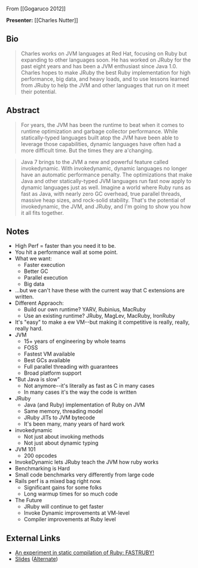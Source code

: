 From [[Gogaruco 2012]]

**Presenter:**  [[Charles Nutter]]

## Bio

> Charles works on JVM languages at Red Hat, focusing on Ruby but
> expanding to other languages soon. He has worked on JRuby for the past
> eight years and has been a JVM enthusiast since Java 1.0. Charles
> hopes to make JRuby the best Ruby implementation for high performance,
> big data, and heavy loads, and to use lessons learned from JRuby to
> help the JVM and other languages that run on it meet their potential.

## Abstract

> For years, the JVM has been the runtime to beat when it comes to
> runtime optimization and garbage collector performance. While
> statically-typed languages built atop the JVM have been able to
> leverage those capabilities, dynamic languages have often had a more
> difficult time. But the times they are a'changing.

> Java 7 brings to the JVM a new and powerful feature called
> invokedynamic. With invokedynamic, dynamic languages no longer have an
> automatic performance penalty. The optimizations that make Java and
> other statically-typed JVM languages run fast now apply to dynamic
> languages just as well. Imagine a world where Ruby runs as fast as
> Java, with nearly zero GC overhead, true parallel threads, massive
> heap sizes, and rock-solid stability. That's the potential of
> invokedynamic, the JVM, and JRuby, and I'm going to show you how it
> all fits together.

## Notes

* High Perf = faster than you need it to be.
* You hit a performance wall at some point.
* What we want:
  * Faster execution
  * Better GC
  * Parallel execution
  * Big data
* ...but we can't have these with the current way that C extensions are
  written.
* Different Appraoch:
  * Build our own runtime? YARV, Rubinius, MacRuby
  * Use an existing runtime? JRuby, MagLev, MacRuby, IronRuby
* It's "easy" to make a ew VM--but making it competitive is really,
  really, really hard.
* JVM
  * 15+ years of engineering by whole teams
  * FOSS
  * Fastest VM available
  * Best GCs available
  * Full parallel threading with guarantees
  * Broad platform support
* "But Java is slow"
  * Not anymore--it's literally as fast as C in many cases
  * In many cases it's the way the code is written
* JRuby
  * Java (and Ruby) implementation of Ruby on JVM
  * Same memory, threading model
  * JRuby JITs to JVM bytecode
  * It's been many, many years of hard work
* invokedynamic
  * Not just about invoking methods
  * Not just about dynamic typing
* JVM 101
  * 200 opcodes
* InvokeDynamic lets JRuby teach the JVM how ruby works
* Benchmarking is Hard
* Small code benchmarks very differently from large code
* Rails perf is a mixed bag right now.
  * Significant gains for some folks
  * Long warmup times for so much code
* The Future
  * JRuby will continue to get faster
  * Invoke Dynamic improvements at VM-level
  * Compiler improvements at Ruby level

## External Links

* [An experiment in static compilation of Ruby: FASTRUBY!](http://blog.headius.com/2012/09/an-experiment-in-static-compilation-of.html)
* [Slides](http://www.slideshare.net/CharlesNutter/high-performance-ruby-golden-gate-rubyconf-2012) ([Alternate](https://speakerdeck.com/u/headius/p/high-performance-ruby-golden-gate-rubyconf))
